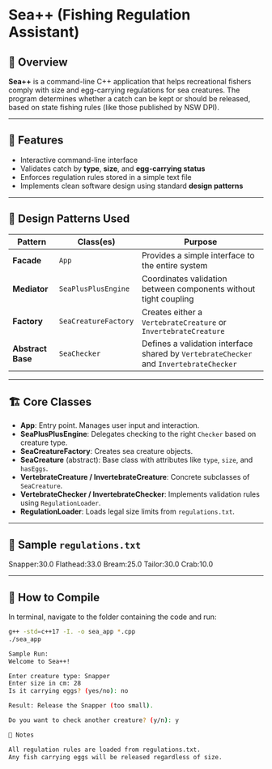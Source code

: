 # Sea++ (Fishing Regulation Assistant)

## 🎣 Overview

**Sea++** is a command-line C++ application that helps recreational fishers comply with size and egg-carrying regulations for sea creatures. The program determines whether a catch can be kept or should be released, based on state fishing rules (like those published by NSW DPI).

---

## 🧰 Features

- Interactive command-line interface  
- Validates catch by **type**, **size**, and **egg-carrying status**  
- Enforces regulation rules stored in a simple text file  
- Implements clean software design using standard **design patterns**

---

## 🧠 Design Patterns Used

| Pattern        | Class(es)                        | Purpose                                                                 |
|----------------|----------------------------------|-------------------------------------------------------------------------|
| **Facade**     | `App`                            | Provides a simple interface to the entire system                        |
| **Mediator**   | `SeaPlusPlusEngine`              | Coordinates validation between components without tight coupling        |
| **Factory**    | `SeaCreatureFactory`             | Creates either a `VertebrateCreature` or `InvertebrateCreature`        |
| **Abstract Base** | `SeaChecker`                  | Defines a validation interface shared by `VertebrateChecker` and `InvertebrateChecker` |

---

## 🏗️ Core Classes

- **App**: Entry point. Manages user input and interaction.
- **SeaPlusPlusEngine**: Delegates checking to the right `Checker` based on creature type.
- **SeaCreatureFactory**: Creates sea creature objects.
- **SeaCreature** (abstract): Base class with attributes like `type`, `size`, and `hasEggs`.
- **VertebrateCreature / InvertebrateCreature**: Concrete subclasses of `SeaCreature`.
- **VertebrateChecker / InvertebrateChecker**: Implements validation rules using `RegulationLoader`.
- **RegulationLoader**: Loads legal size limits from `regulations.txt`.

---

## 📄 Sample `regulations.txt`
Snapper:30.0 Flathead:33.0 Bream:25.0 Tailor:30.0 Crab:10.0


---

## 🚀 How to Compile

In terminal, navigate to the folder containing the code and run:

```bash
g++ -std=c++17 -I. -o sea_app *.cpp
./sea_app

Sample Run:
Welcome to Sea++!

Enter creature type: Snapper
Enter size in cm: 28
Is it carrying eggs? (yes/no): no

Result: Release the Snapper (too small).

Do you want to check another creature? (y/n): y

📝 Notes

All regulation rules are loaded from regulations.txt.
Any fish carrying eggs will be released regardless of size.
